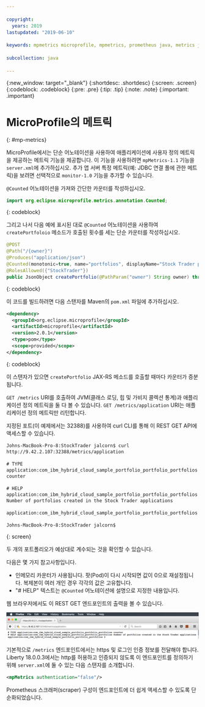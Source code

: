 ```yaml
---

copyright:
  years: 2019
lastupdated: "2019-06-10"

keywords: mpmetrics microprofile, mpmetrics, prometheus java, metrics java, microprofile metrics

subcollection: java

---
```


{:new_window: target="_blank"}
{:shortdesc: .shortdesc}
{:screen: .screen}
{:codeblock: .codeblock}
{:pre: .pre}
{:tip: .tip}
{:note: .note}
{:important: .important}

# MicroProfile의 메트릭
{: #mp-metrics}

MicroProfile에서는 단순 어노테이션을 사용하여 애플리케이션에 사용자 정의 메트릭을 제공하는 메트릭 기능을 제공합니다. 이 기능을 사용하려면 `mpMetrics-1.1` 기능을 `server.xml`에 추가하십시오. 추가 앱 서버 특정 메트릭(예: JDBC 연결 풀에 관한 메트릭)을 보려면 선택적으로 `monitor-1.0` 기능을 추가할 수 있습니다.

`@Counted` 어노테이션을 가져와 간단한 카운터를 작성하십시오.

```java
import org.eclipse.microprofile.metrics.annotation.Counted;
```
{: codeblock}

그리고 나서 다음 예에 표시된 대로 `@Counted` 어노테이션을 사용하여 `createPortfoloio` 메소드가 호출된 횟수를 세는 단순 카운터를 작성하십시오. 

```java
@POST
@Path("/{owner}")
@Produces("application/json")
@Counted(monotonic=true, name="portfolios", displayName="Stock Trader portfolios", description="Number of portfolios created in the Stock Trader applications")
@RolesAllowed({"StockTrader"})
public JsonObject createPortfolio(@PathParam("owner") String owner) throws SQLException {
```
{: codeblock}

이 코드를 빌드하려면 다음 스탠자를 Maven의 `pom.xml` 파일에 추가하십시오.

```xml
<dependency>
  <groupId>org.eclipse.microprofile</groupId>
  <artifactId>microprofile</artifactId>
  <version>2.0.1</version>
  <type>pom</type>
  <scope>provided</scope>
</dependency>
```
{: codeblock}

이 스탠자가 있으면 `createPortfolio` JAX-RS 메소드를 호출할 때마다 카운터가 증분됩니다. 

`GET /metrics` URI를 호출하여 JVM(클래스 로딩, 힙 및 가비지 콜렉션 통계)과 애플리케이션 정의 메트릭을 둘 다 볼 수 있습니다. `GET /metrics/application` URI는 애플리케이션 정의 메트릭만 리턴합니다. 

지정된 포트(이 예제에서는 32388)를 사용하여 curl CLI를 통해 이 REST GET API에 액세스할 수 있습니다.

```
Johns-MacBook-Pro-8:StockTrader jalcorn$ curl http://9.42.2.107:32388/metrics/application

# TYPE application:com_ibm_hybrid_cloud_sample_portfolio_portfolio_portfolios counter

# HELP application:com_ibm_hybrid_cloud_sample_portfolio_portfolio_portfolios Number of portfolios created in the Stock Trader applications

application:com_ibm_hybrid_cloud_sample_portfolio_portfolio_portfolios

Johns-MacBook-Pro-8:StockTrader jalcorn$
```
{: screen}

두 개의 포트폴리오가 예상대로 계수되는 것을 확인할 수 있습니다. 

다음은 몇 가지 참고사항입니다.
- 인메모리 카운터가 사용됩니다. 팟(Pod)이 다시 시작되면 값이 0으로 재설정됩니다. 복제본이 여러 개인 경우 각각의 값은 고유합니다.
- "# HELP" 텍스트는 `@Counted` 어노테이션에 설명으로 지정한 내용입니다.

웹 브라우저에서도 이 REST GET 엔드포인트의 출력을 볼 수 있습니다.

![REST GET 엔드포인트 웹 브라우저](images/microprofile-metrics-image1.png "REST GET 엔드포인트 웹 브라우저")

기본적으로 `/metrics` 엔드포인트에서는 https 및 로그인 인증 정보를 전달해야 합니다. Liberty 18.0.0.3에서는 http를 허용하고 인증되지 않도록 이 엔드포인트를 정의하기 위해 `server.xml`에 둘 수 있는 다음 스탠자를 소개합니다.

```xml
<mpMetrics authentication="false"/>
```

Prometheus 스크래퍼(scraper) 구성이 엔드포인트에 더 쉽게 액세스할 수 있도록 단순화되었습니다.
